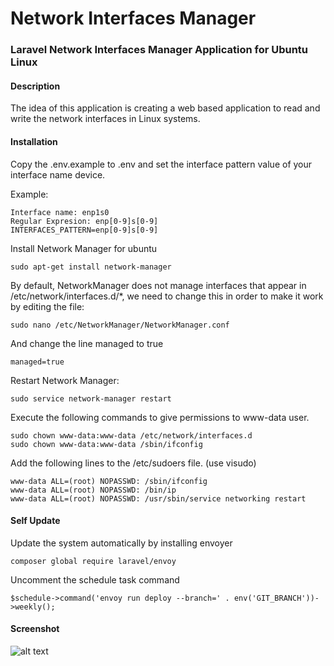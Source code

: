 # Network Interfaces Manager
### Laravel Network Interfaces Manager Application for Ubuntu Linux

#### Description
The idea of this application is creating a web based application to read and write the network interfaces in Linux systems.

#### Installation
Copy the .env.example to .env and set the interface pattern value of your interface name device.

Example:
```
Interface name: enp1s0
Regular Expresion: enp[0-9]s[0-9]
INTERFACES_PATTERN=enp[0-9]s[0-9]
```

Install Network Manager for ubuntu
```
sudo apt-get install network-manager
```

By default, NetworkManager does not manage interfaces that appear in /etc/network/interfaces.d/*, we need to change this in order to make it work by editing the file:
```
sudo nano /etc/NetworkManager/NetworkManager.conf
```

And change the line managed to true
```
managed=true
```
Restart Network Manager:
```
sudo service network-manager restart
```

Execute the following commands to give permissions to www-data user.
```
sudo chown www-data:www-data /etc/network/interfaces.d
sudo chown www-data:www-data /sbin/ifconfig
```

Add the following lines to the /etc/sudoers file. (use visudo)
```
www-data ALL=(root) NOPASSWD: /sbin/ifconfig
www-data ALL=(root) NOPASSWD: /bin/ip
www-data ALL=(root) NOPASSWD: /usr/sbin/service networking restart
```

#### Self Update
Update the system automatically by installing envoyer
```
composer global require laravel/envoy
```
Uncomment the schedule task command
```
$schedule->command('envoy run deploy --branch=' . env('GIT_BRANCH'))->weekly();
```
#### Screenshot
![alt text](https://raw.githubusercontent.com/socieboy/nim/master/public/images/screenshot.png)
